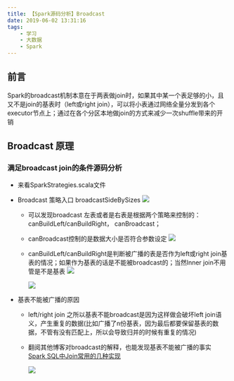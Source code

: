 ```yaml
---
title: 【Spark源码分析】Broadcast
date: 2019-06-02 13:31:16
tags:
    - 学习
    - 大数据
    - Spark
---
```


## 前言

Spark的broadcast机制本意在于两表做join时，如果其中某一个表足够的小，且又不是join的基表时（left或right join），可以将小表通过网络全量分发到各个executor节点上；通过在各个分区本地做join的方式来减少一次shuffle带来的开销

## Broadcast 原理

### 满足broadcast join的条件源码分析

- 来看SparkStrategies.scala文件
- Broadcast 策略入口 broadcastSideBySizes
  ![](http://jacobs.wanhb.cn/images/spark-broadcast1.png)

  - 可以发现broadcast 左表或者是右表是根据两个策略来控制的：canBuildLeft/canBuildRight， canBroadcast；

  - canBroadcast控制的是数据大小是否符合参数设定
    ![](http://jacobs.wanhb.cn/images/spark-broadcast2.png)

  - canBuildLeft/canBuildRight是判断被广播的表是否作为left或right join基表的情况；如果作为基表的话是不能被broadcast的；当然Inner join不用管是不是基表
    ![](http://jacobs.wanhb.cn/images/spark-broadcast3.png)

    ![](http://jacobs.wanhb.cn/images/spark-broadcast4.png)

- 基表不能被广播的原因
	- 	left/right join 之所以基表不能broadcast是因为这样做会破坏left join语义，产生重复的数据(比如广播了n份基表，因为最后都要保留基表的数据，不管有没有匹配上，所以会导致归并的时候有重复的情况)

	- 翻阅其他博客对broadcast的解释，也能发现基表不能被广播的事实 [Spark SQL中Join常用的几种实现](https://www.iteblog.com/archives/2086.html) 
	
	  ![](http://jacobs.wanhb.cn/images/spark-broadcast5.png)